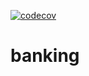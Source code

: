 [![codecov](https://codecov.io/gh/joaojf/banking/branch/task%2Fsetup-github-actions-codecov/graph/badge.svg)](https://codecov.io/gh/joaojf/banking)

# banking
